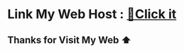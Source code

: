 # Link My Web Host : [🔗Click it](https://ahmadsyaifuddin-99.github.io) 

## Thanks for Visit My Web ⬆️
